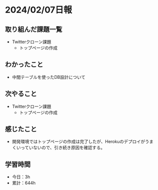 # 2024/02/07日報
## 取り組んだ課題一覧
- Twitterクローン課題
  - トップページの作成

## わかったこと
- 中間テーブルを使ったDB設計について

## 次やること
- Twitterクローン課題
  - トップページの作成

## 感じたこと
- 開発環境ではトップページの作成は完了したが、Herokuのデプロイがうまくいっていないので、引き続き原因を確認する。

## 学習時間
- 今日：3h
- 累計：644h
